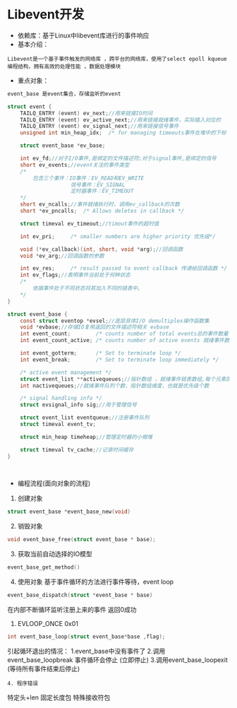 # Libevent开发 

* 依赖库：基于Linux中libevent库进行的事件响应
* 基本介绍：

```
Libevent是一个基于事件触发的网络库 ，跨平台的网络库，使用了select epoll kqueue编程结构，拥有高效的处理性能 ，数据处理模块
```

* 重点对象：

```c
event_base 是event集合，存储监听的event 

struct event {
    TAILQ_ENTRY (event) ev_next;//用来链接IO时间
    TAILQ_ENTRY (event) ev_active_next;//用来链接就绪事件，实际插入对应的
    TAILQ_ENTRY (event) ev_signal_next;//用来链接信号事件
    unsigned int min_heap_idx;  /* for managing timeouts事件在堆中的下标 */

    struct event_base *ev_base;

    int ev_fd;//对于I/O事件,是绑定的文件描述符;对于signal事件,是绑定的信号
    short ev_events;//event关注的事件类型
    /*
        包含三个事件：IO事件：EV_READ和EV_WRITE
                    信号事件：EV_SIGNAL
                    定时器事件：EV_TIMEOUT    
    */
    short ev_ncalls;//事件就绪执行时，调用ev_callback的次数
    short *ev_pncalls;  /* Allows deletes in callback */

    struct timeval ev_timeout;//timout事件的超时值

    int ev_pri;     /* smaller numbers are higher priority 优先级*/

    void (*ev_callback)(int, short, void *arg);//回调函数
    void *ev_arg;//回调函数的参数

    int ev_res;     /* result passed to event callback 传递给回调函数 */
    int ev_flags;//表明事件当前处于何种状态
    /*
        依据事件处于不同状态将其加入不同的链表中。
    */
}

struct event_base {
    const struct eventop *evsel;//底层具体I/O demultiplex操作函数集
    void *evbase;//存储IO复用返回的文件描述符相关 evbase
    int event_count;        /* counts number of total events总的事件数量 */
    int event_count_active; /* counts number of active events 就绪事件数量*/

    int event_gotterm;      /* Set to terminate loop */
    int event_break;        /* Set to terminate loop immediately */

    /* active event management */
    struct event_list **activequeues;//指针数组 ，就绪事件链表数组,每个元素防止一个链表头部
    int nactivequeues;//就绪事件队列个数，指针数组维度，也就是优先级个数

    /* signal handling info */
    struct evsignal_info sig;//用于管理信号

    struct event_list eventqueue;//注册事件队列
    struct timeval event_tv;

    struct min_heap timeheap;//管理定时器的小根堆

    struct timeval tv_cache;//记录时间缓存
}

    
```

* 编程流程(面向对象的流程)

1. 创建对象 


```cpp
struct event_base *event_base_new(void)
```

2. 销毁对象

```cpp
void event_base_free(struct event_base * base);
```

3. 获取当前自动选择的IO模型 

```cpp
event_base_get_method()
```

4. 使用对象
基于事件循环的方法进行事件等待，event loop 
```cpp
event_base_dispatch(struct *event_base * base)
```
在内部不断循环监听注册上来的事件 返回0成功 
1. EVLOOP_ONCE 0x01
```cpp
int event_base_loop(struct event_base*base ,flag);
```

引起循环退出的情况：
	1.event_base中没有事件了 
	2.调用event_base_loopbreak 事件循环会停止 (立即停止)
	3.调用event_base_loopexit  (等待所有事件结束后停止)

	4. 程序错误 

特定头+len 
固定长度包
特殊接收符包

